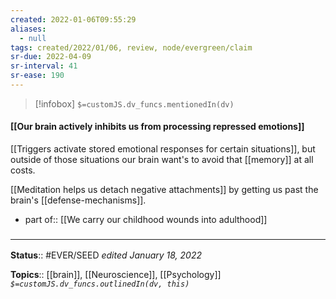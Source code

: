 ```yaml
---
created: 2022-01-06T09:55:29 
aliases:
  - null
tags: created/2022/01/06, review, node/evergreen/claim
sr-due: 2022-04-09
sr-interval: 41
sr-ease: 190
---
```

> [!infobox]
`$=customJS.dv_funcs.mentionedIn(dv)`

#### [[Our brain actively inhibits us from processing repressed emotions]] 

[[Triggers activate stored emotional responses for certain situations]], but outside of those situations our brain want's to avoid that [[memory]] at all costs.

[[Meditation helps us detach negative attachments]] by getting us past the brain's [[defense-mechanisms]].

- part of:: [[We carry our childhood wounds into adulthood]]
### <hr class="footnote"/>

**Status**:: #EVER/SEED 
*edited January 18, 2022*

**Topics**:: [[brain]], [[Neuroscience]], [[Psychology]]
*`$=customJS.dv_funcs.outlinedIn(dv, this)`*



